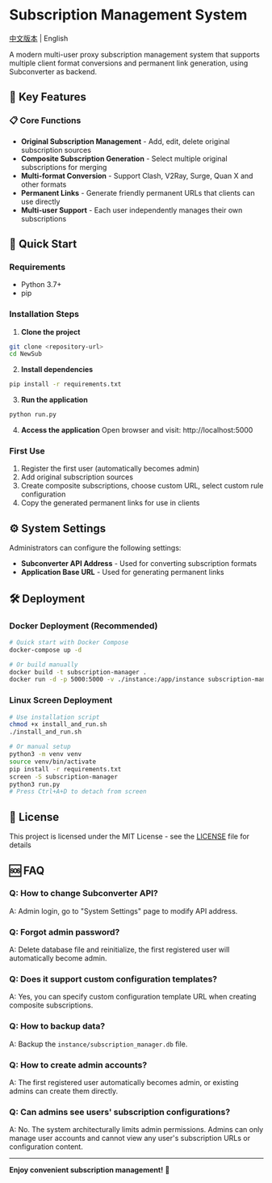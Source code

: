 # Subscription Management System

[中文版本](README_CN.md) | English

A modern multi-user proxy subscription management system that supports multiple client format conversions and permanent link generation, using Subconverter as backend.

## 🌟 Key Features

### 📋 Core Functions
- **Original Subscription Management** - Add, edit, delete original subscription sources
- **Composite Subscription Generation** - Select multiple original subscriptions for merging
- **Multi-format Conversion** - Support Clash, V2Ray, Surge, Quan X and other formats
- **Permanent Links** - Generate friendly permanent URLs that clients can use directly
- **Multi-user Support** - Each user independently manages their own subscriptions

## 🚀 Quick Start

### Requirements
- Python 3.7+
- pip

### Installation Steps

1. **Clone the project**
```bash
git clone <repository-url>
cd NewSub
```

2. **Install dependencies**
```bash
pip install -r requirements.txt
```

3. **Run the application**
```bash
python run.py
```

4. **Access the application**
Open browser and visit: http://localhost:5000

### First Use

1. Register the first user (automatically becomes admin)
2. Add original subscription sources
3. Create composite subscriptions, choose custom URL, select custom rule configuration
4. Copy the generated permanent links for use in clients

## ⚙️ System Settings

Administrators can configure the following settings:

- **Subconverter API Address** - Used for converting subscription formats
- **Application Base URL** - Used for generating permanent links

## 🛠️ Deployment

### Docker Deployment (Recommended)

```bash
# Quick start with Docker Compose
docker-compose up -d

# Or build manually
docker build -t subscription-manager .
docker run -d -p 5000:5000 -v ./instance:/app/instance subscription-manager
```

### Linux Screen Deployment

```bash
# Use installation script
chmod +x install_and_run.sh
./install_and_run.sh

# Or manual setup
python3 -m venv venv
source venv/bin/activate
pip install -r requirements.txt
screen -S subscription-manager
python3 run.py
# Press Ctrl+A+D to detach from screen
```

## 📄 License

This project is licensed under the MIT License - see the [LICENSE](LICENSE) file for details

## 🆘 FAQ

### Q: How to change Subconverter API?
A: Admin login, go to "System Settings" page to modify API address.

### Q: Forgot admin password?
A: Delete database file and reinitialize, the first registered user will automatically become admin.

### Q: Does it support custom configuration templates?
A: Yes, you can specify custom configuration template URL when creating composite subscriptions.

### Q: How to backup data?
A: Backup the `instance/subscription_manager.db` file.

### Q: How to create admin accounts?
A: The first registered user automatically becomes admin, or existing admins can create them directly.

### Q: Can admins see users' subscription configurations?
A: No. The system architecturally limits admin permissions. Admins can only manage user accounts and cannot view any user's subscription URLs or configuration content.

---

**Enjoy convenient subscription management!** 🎉 